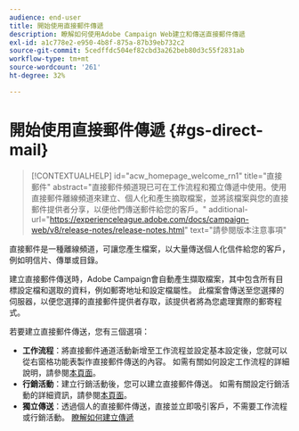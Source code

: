 ```yaml
---
audience: end-user
title: 開始使用直接郵件傳遞
description: 瞭解如何使用Adobe Campaign Web建立和傳送直接郵件傳遞
exl-id: a1c778e2-e950-4b8f-875a-87b39eb732c2
source-git-commit: 5cedffdc504ef82cbd3a262beb80d3c55f2831ab
workflow-type: tm+mt
source-wordcount: '261'
ht-degree: 32%

---
```


# 開始使用直接郵件傳遞 {#gs-direct-mail}

>[!CONTEXTUALHELP]
>id="acw_homepage_welcome_rn1"
>title="直接郵件"
>abstract="直接郵件頻道現已可在工作流程和獨立傳遞中使用。使用直接郵件離線頻道來建立、個人化和產生摘取檔案，並將該檔案與您的直接郵件提供者分享，以便他們傳送郵件給您的客戶。"
>additional-url="https://experienceleague.adobe.com/docs/campaign-web/v8/release-notes/release-notes.html" text="請參閱版本注意事項"


直接郵件是一種離線頻道，可讓您產生檔案，以大量傳送個人化信件給您的客戶，例如明信片、傳單或目錄。

建立直接郵件傳送時，Adobe Campaign會自動產生擷取檔案，其中包含所有目標設定檔和選取的資料，例如郵寄地址和設定檔屬性。 此檔案會傳送至您選擇的伺服器，以便您選擇的直接郵件提供者存取，該提供者將為您處理實際的郵寄程式。

若要建立直接郵件傳送，您有三個選項：

* **工作流程**：將直接郵件通道活動新增至工作流程並設定基本設定後，您就可以從右窗格功能表製作直接郵件傳送的內容。 如需有關如何設定工作流程的詳細說明，請參閱[本頁面](../workflows/gs-workflow-creation.md)。
* **行銷活動**：建立行銷活動後，您可以建立直接郵件傳送。 如需有關設定行銷活動的詳細資訊，請參閱[本頁面](../campaigns/gs-campaigns.md)。
* **獨立傳送**：透過個人的直接郵件傳送，直接並立即吸引客戶，不需要工作流程或行銷活動。 [瞭解如何建立傳遞](../msg/gs-deliveries.md)

<!--
<table style="table-layout:fixed"><tr style="border: 0;">
<td>
<a href="create-push.md">
<img alt="Lead" src="assets/do-not-localize/push_create.jpeg">
</a>
<div><a href="create-push.md"><strong>Create a push delivery</strong>
</div>
<p>
</td>
<td>
<a href="content-push.md">
<img alt="Infrequent" src="assets/do-not-localize/push_design.jpeg">
</a>
<div>
<a href="content-push.md"><strong>Design a push delivery<strong></strong></a>
</div>
<p></td>
<td>
<a href="send-push.md">
<img alt="Validation" src="assets/do-not-localize/push_send.jpeg">
</a>
<div>
<a href="send-push.md"><strong>Send a push delivery</strong></a>
</div>
<p>
</td>
<td>
<a href="send-push.md">
<img alt="Validation" src="assets/do-not-localize/push_report.jpeg">
</a>
<div>
<a href="send-push.md"><strong>Push delivery report</strong></a>
</div>
<p>
</td>
</tr></table>
-->
